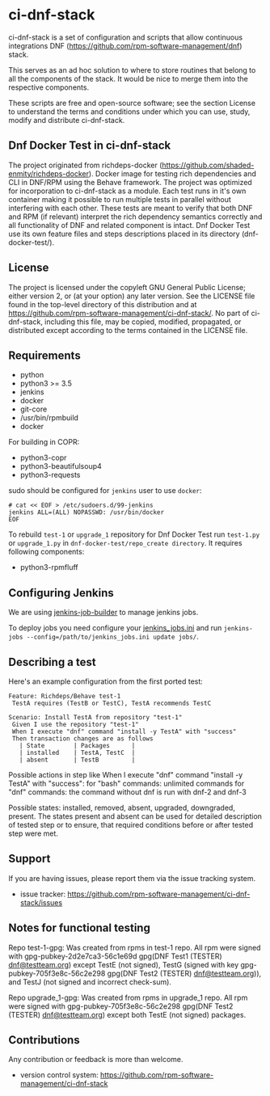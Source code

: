 ci-dnf-stack
============

ci-dnf-stack is a set of configuration and scripts that allow continuous
integrations DNF (https://github.com/rpm-software-management/dnf) stack.

This serves as an ad hoc solution to where to store routines that belong
to all the components of the stack. It would be nice to merge them into
the respective components.

These scripts are free and open-source software; see the section License
to understand the terms and conditions under which you can use, study,
modify and distribute ci-dnf-stack.

Dnf Docker Test in ci-dnf-stack
-------------------------------

The project originated from richdeps-docker (https://github.com/shaded-enmity/richdeps-docker).
Docker image for testing rich dependencies and CLI in DNF/RPM
using the Behave framework. The project was optimized for incorporation to
ci-dnf-stack as a module.
Each test runs in it's own container making it possible to run multiple tests
in parallel without interfering with each other. These tests are meant to
verify that both DNF and RPM (if relevant) interpret the rich dependency semantics
correctly and all functionality of DNF and related component is intact. Dnf Docker
Test use its own feature files and steps descriptions placed in its directory
(dnf-docker-test/).

License
-------

The project is licensed under the copyleft GNU General Public License;
either version 2, or (at your option) any later version. See the
LICENSE file found in the top-level directory of this distribution and
at https://github.com/rpm-software-management/ci-dnf-stack/. No part of
ci-dnf-stack, including this file, may be copied, modified, propagated,
or distributed except according to the terms contained in the LICENSE
file.

Requirements
------------

* python
* python3 >= 3.5
* jenkins
* docker
* git-core
* /usr/bin/rpmbuild
* docker

For building in COPR:
* python3-copr
* python3-beautifulsoup4
* python3-requests

sudo should be configured for `jenkins` user to use `docker`:
```
# cat << EOF > /etc/sudoers.d/99-jenkins
jenkins ALL=(ALL) NOPASSWD: /usr/bin/docker
EOF
```

To rebuild `test-1` or `upgrade_1` repository for Dnf Docker Test run
`test-1.py` or `upgrade_1.py` in `dnf-docker-test/repo_create directory`.
It requires following components:
* python3-rpmfluff

Configuring Jenkins
-------------------

We are using [jenkins-job-builder](http://docs.openstack.org/infra/jenkins-job-builder/)
to manage jenkins jobs.

To deploy jobs you need configure your [jenkins_jobs.ini](http://docs.openstack.org/infra/jenkins-job-builder/execution.html)
and run `jenkins-jobs --config=/path/to/jenkins_jobs.ini update jobs/`.

Describing a test
-----------------

Here's an example configuration from the first ported test:

```
Feature: Richdeps/Behave test-1
 TestA requires (TestB or TestC), TestA recommends TestC

Scenario: Install TestA from repository "test-1"
 Given I use the repository "test-1"
 When I execute "dnf" command "install -y TestA" with "success"
 Then transaction changes are as follows
   | State        | Packages      |
   | installed    | TestA, TestC  |
   | absent       | TestB         |

```

Possible actions in step like  When I execute "dnf" command "install -y TestA" with "success":
    for "bash" commands: unlimited commands
    for "dnf" commands: the command without dnf is run with dnf-2 and dnf-3

Possible states: installed, removed, absent, upgraded, downgraded, present. The states present and absent can be used
for detailed description of tested step or to ensure, that required conditions before or after tested step were met.

Support
-------

If you are having issues, please report them via the issue tracking
system.

- issue tracker: https://github.com/rpm-software-management/ci-dnf-stack/issues

Notes for functional testing
----------------------------

Repo test-1-gpg:
Was created from rpms in test-1 repo. All rpm were signed with gpg-pubkey-2d2e7ca3-56c1e69d	gpg(DNF Test1 (TESTER)
<dnf@testteam.org>) except TestE (not signed), TestG (signed with key gpg-pubkey-705f3e8c-56c2e298	gpg(DNF Test2
(TESTER) <dnf@testteam.org>)), and TestJ (not signed and incorrect check-sum).

Repo upgrade_1-gpg:
Was created from rpms in upgrade_1 repo. All rpm were signed with gpg-pubkey-705f3e8c-56c2e298	gpg(DNF Test2
(TESTER) <dnf@testteam.org>) except both TestE (not signed) packages.

Contributions
-------------

Any contribution or feedback is more than welcome.

- version control system: https://github.com/rpm-software-management/ci-dnf-stack
